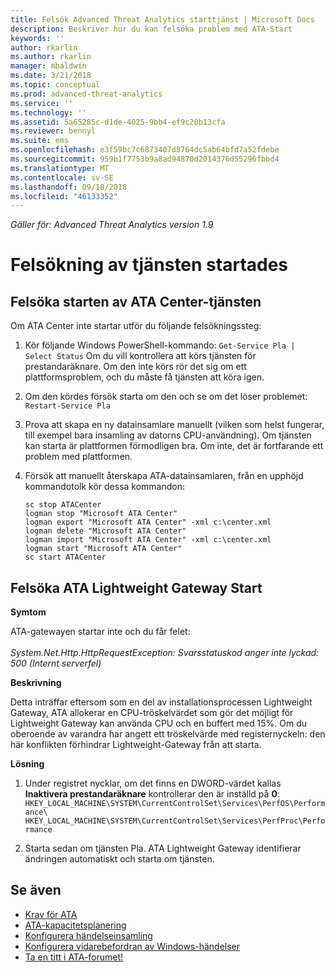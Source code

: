 ```yaml
---
title: Felsök Advanced Threat Analytics starttjänst | Microsoft Docs
description: Beskriver hur du kan felsöka problem med ATA-Start
keywords: ''
author: rkarlin
ms.author: rkarlin
manager: mbaldwin
ms.date: 3/21/2018
ms.topic: conceptual
ms.prod: advanced-threat-analytics
ms.service: ''
ms.technology: ''
ms.assetid: 5a65285c-d1de-4025-9bb4-ef9c20b13cfa
ms.reviewer: bennyl
ms.suite: ems
ms.openlocfilehash: e3f59bc7c6873407d8764dc5ab64bfd7a52fdebe
ms.sourcegitcommit: 959b1f7753b9a8ad94870d2014376d55296fbbd4
ms.translationtype: MT
ms.contentlocale: sv-SE
ms.lasthandoff: 09/18/2018
ms.locfileid: "46133352"
---
```

*Gäller för: Advanced Threat Analytics version 1.9*



# <a name="troubleshooting-service-startup"></a>Felsökning av tjänsten startades

## <a name="troubleshooting-ata-center-service-startup"></a>Felsöka starten av ATA Center-tjänsten

Om ATA Center inte startar utför du följande felsökningssteg:

1.  Kör följande Windows PowerShell-kommando: `Get-Service Pla | Select Status`
    Om du vill kontrollera att körs tjänsten för prestandaräknare. Om den inte körs rör det sig om ett plattformsproblem, och du måste få tjänsten att köra igen.
2.  Om den kördes försök starta om den och se om det löser problemet: `Restart-Service Pla`
3.  Prova att skapa en ny datainsamlare manuellt (vilken som helst fungerar, till exempel bara insamling av datorns CPU-användning).
Om tjänsten kan starta är plattformen förmodligen bra. Om inte, det är fortfarande ett problem med plattformen.

4.  Försök att manuellt återskapa ATA-datainsamlaren, från en upphöjd kommandotolk kör dessa kommandon:

        sc stop ATACenter
        logman stop "Microsoft ATA Center"
        logman export "Microsoft ATA Center" -xml c:\center.xml
        logman delete "Microsoft ATA Center"
        logman import "Microsoft ATA Center" -xml c:\center.xml
        logman start "Microsoft ATA Center"
        sc start ATACenter

## <a name="troubleshooting-ata-lightweight-gateway-startup"></a>Felsöka ATA Lightweight Gateway Start

**Symtom**

ATA-gatewayen startar inte och du får felet:<br></br>
*System.Net.Http.HttpRequestException: Svarsstatuskod anger inte lyckad: 500 (Internt serverfel)*

**Beskrivning**

Detta inträffar eftersom som en del av installationsprocessen Lightweight Gateway, ATA allokerar en CPU-tröskelvärdet som gör det möjligt för Lightweight Gateway kan använda CPU och en buffert med 15%. Om du oberoende av varandra har angett ett tröskelvärde med registernyckeln: den här konflikten förhindrar Lightweight-Gateway från att starta. 

**Lösning**

1. Under registret nycklar, om det finns en DWORD-värdet kallas **Inaktivera prestandaräknare** kontrollerar den är inställd på **0**: `HKEY_LOCAL_MACHINE\SYSTEM\CurrentControlSet\Services\PerfOS\Performance\`
    `HKEY_LOCAL_MACHINE\SYSTEM\CurrentControlSet\Services\PerfProc\Performance`
 
2. Starta sedan om tjänsten Pla. ATA Lightweight Gateway identifierar ändringen automatiskt och starta om tjänsten.


## <a name="see-also"></a>Se även
- [Krav för ATA](ata-prerequisites.md)
- [ATA-kapacitetsplanering](ata-capacity-planning.md)
- [Konfigurera händelseinsamling](configure-event-collection.md)
- [Konfigurera vidarebefordran av Windows-händelser](configure-event-collection.md#configuring-windows-event-forwarding)
- [Ta en titt i ATA-forumet!](https://social.technet.microsoft.com/Forums/security/home?forum=mata)
